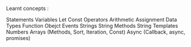 Learnt concepts :

Statements
Variables
Let
Const
Operators
Arithmetic
Assignment
Data Types
Function
Obejct
Events
Strings
String Methods
String Templates
Numbers
Arrays (Methods, Sort, Iteration, Const)
Async (Callback, async, promises)
